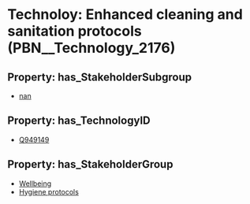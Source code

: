 # Technoloy: __Enhanced cleaning and sanitation protocols__ (PBN__Technology_2176)

## Property: has_StakeholderSubgroup

* [nan](PBN__TechSubgroup_7)

## Property: has_TechnologyID

* [Q949149](Q949149)

## Property: has_StakeholderGroup

* [Wellbeing](PBN__TechGroup_2)
* [Hygiene protocols](PBN__TechGroup_9)

